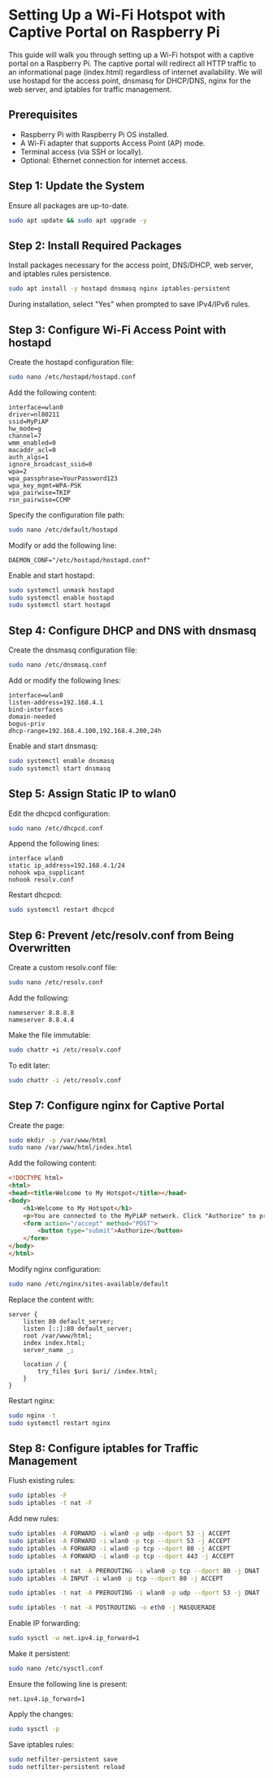 # Setting Up a Wi-Fi Hotspot with Captive Portal on Raspberry Pi

This guide will walk you through setting up a Wi-Fi hotspot with a captive portal on a Raspberry Pi. The captive portal will redirect all HTTP traffic to an informational page (index.html) regardless of internet availability. We will use hostapd for the access point, dnsmasq for DHCP/DNS, nginx for the web server, and iptables for traffic management.

## Prerequisites
- Raspberry Pi with Raspberry Pi OS installed.
- A Wi-Fi adapter that supports Access Point (AP) mode.
- Terminal access (via SSH or locally).
- Optional: Ethernet connection for internet access.

## Step 1: Update the System
Ensure all packages are up-to-date.

```bash
sudo apt update && sudo apt upgrade -y
```

## Step 2: Install Required Packages
Install packages necessary for the access point, DNS/DHCP, web server, and iptables rules persistence.

```bash
sudo apt install -y hostapd dnsmasq nginx iptables-persistent
```
During installation, select "Yes" when prompted to save IPv4/IPv6 rules.

## Step 3: Configure Wi-Fi Access Point with hostapd

Create the hostapd configuration file:

```bash
sudo nano /etc/hostapd/hostapd.conf
```
Add the following content:

```text
interface=wlan0
driver=nl80211
ssid=MyPiAP
hw_mode=g
channel=7
wmm_enabled=0
macaddr_acl=0
auth_algs=1
ignore_broadcast_ssid=0
wpa=2
wpa_passphrase=YourPassword123
wpa_key_mgmt=WPA-PSK
wpa_pairwise=TKIP
rsn_pairwise=CCMP
```

Specify the configuration file path:

```bash
sudo nano /etc/default/hostapd
```
Modify or add the following line:

```text
DAEMON_CONF="/etc/hostapd/hostapd.conf"
```

Enable and start hostapd:

```bash
sudo systemctl unmask hostapd
sudo systemctl enable hostapd
sudo systemctl start hostapd
```

## Step 4: Configure DHCP and DNS with dnsmasq

Create the dnsmasq configuration file:

```bash
sudo nano /etc/dnsmasq.conf
```

Add or modify the following lines:

```text
interface=wlan0
listen-address=192.168.4.1
bind-interfaces
domain-needed
bogus-priv
dhcp-range=192.168.4.100,192.168.4.200,24h
```

Enable and start dnsmasq:

```bash
sudo systemctl enable dnsmasq
sudo systemctl start dnsmasq
```

## Step 5: Assign Static IP to wlan0

Edit the dhcpcd configuration:

```bash
sudo nano /etc/dhcpcd.conf
```

Append the following lines:

```text
interface wlan0
static ip_address=192.168.4.1/24
nohook wpa_supplicant
nohook resolv.conf
```

Restart dhcpcd:

```bash
sudo systemctl restart dhcpcd
```

## Step 6: Prevent /etc/resolv.conf from Being Overwritten

Create a custom resolv.conf file:

```bash
sudo nano /etc/resolv.conf
```

Add the following:

```text
nameserver 8.8.8.8
nameserver 8.8.4.4
```

Make the file immutable:

```bash
sudo chattr +i /etc/resolv.conf
```

To edit later:

```bash
sudo chattr -i /etc/resolv.conf
```

## Step 7: Configure nginx for Captive Portal

Create the page:

```bash
sudo mkdir -p /var/www/html
sudo nano /var/www/html/index.html
```

Add the following content:

```html
<!DOCTYPE html>
<html>
<head><title>Welcome to My Hotspot</title></head>
<body>
    <h1>Welcome to My Hotspot</h1>
    <p>You are connected to the MyPiAP network. Click "Authorize" to proceed.</p>
    <form action="/accept" method="POST">
        <button type="submit">Authorize</button>
    </form>
</body>
</html>
```

Modify nginx configuration:

```bash
sudo nano /etc/nginx/sites-available/default
```

Replace the content with:

```nginx
server {
    listen 80 default_server;
    listen [::]:80 default_server;
    root /var/www/html;
    index index.html;
    server_name _;
    
    location / {
        try_files $uri $uri/ /index.html;
    }
}
```

Restart nginx:

```bash
sudo nginx -t
sudo systemctl restart nginx
```

## Step 8: Configure iptables for Traffic Management

Flush existing rules:

```bash
sudo iptables -F
sudo iptables -t nat -F
```

Add new rules:

```bash
sudo iptables -A FORWARD -i wlan0 -p udp --dport 53 -j ACCEPT
sudo iptables -A FORWARD -i wlan0 -p tcp --dport 53 -j ACCEPT
sudo iptables -A FORWARD -i wlan0 -p tcp --dport 80 -j ACCEPT
sudo iptables -A FORWARD -i wlan0 -p tcp --dport 443 -j ACCEPT

sudo iptables -t nat -A PREROUTING -i wlan0 -p tcp --dport 80 -j DNAT --to-destination 192.168.4.1:80
sudo iptables -A INPUT -i wlan0 -p tcp --dport 80 -j ACCEPT

sudo iptables -t nat -A PREROUTING -i wlan0 -p udp --dport 53 -j DNAT --to-destination 192.168.4.1

sudo iptables -t nat -A POSTROUTING -o eth0 -j MASQUERADE
```

Enable IP forwarding:

```bash
sudo sysctl -w net.ipv4.ip_forward=1
```

Make it persistent:

```bash
sudo nano /etc/sysctl.conf
```

Ensure the following line is present:

```text
net.ipv4.ip_forward=1
```

Apply the changes:

```bash
sudo sysctl -p
```

Save iptables rules:

```bash
sudo netfilter-persistent save
sudo netfilter-persistent reload
```

